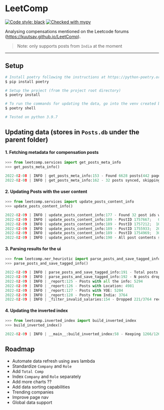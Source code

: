 # LeetComp

[![Code style: black](https://img.shields.io/badge/code%20style-black-000000.svg)](https://github.com/psf/black)
[![Checked with mypy](http://www.mypy-lang.org/static/mypy_badge.svg)](http://mypy-lang.org/)

Analysing compensations mentioned on the Leetcode forums (https://kuutsav.github.io/LeetComp).

> Note: only supports posts from `India` at the moment

---

## Setup

```bash
# Install poetry following the instructions at https://python-poetry.org/docs or use pip
$ pip install poetry

# Setup the project (from the project root directory)
$ poetry install

# To run the commands for updating the data, go into the venv created by poetry
$ poetry shell

# Tested on python 3.9.7
```

## Updating data (stores in `Posts.db` under the parent folder)

#### 1. Fetching metadata for compensation posts

```python
>>> from leetcomp.services import get_posts_meta_info
>>> get_posts_meta_info()

2022-02-08 | INFO | get_posts_meta_info:153 - Found 6628 posts(442 pages)
2022-02-08 | INFO | get_posts_meta_info:162 - 32 posts synced, skipping the rest ...
```

#### 2. Updating Posts with the user content

```python
>>> from leetcomp.services import update_posts_content_info
>>> update_posts_content_info()

2022-02-09 | INFO | update_posts_content_info:177 - Found 32 post ids without content, syncing ...
2022-02-09 | INFO | update_posts_content_info:189 - PostID 1757667;   0/32 posts done
2022-02-09 | INFO | update_posts_content_info:189 - PostID 1757212;  10/32 posts done
2022-02-09 | INFO | update_posts_content_info:189 - PostID 1755933;  20/32 posts done
2022-02-09 | INFO | update_posts_content_info:189 - PostID 1754969;  30/32 posts done
2022-02-09 | INFO | update_posts_content_info:190 - All post contents synced
```

#### 3. Parsing results for the ui

```python
>>> from leetcomp.ner_heuristic import parse_posts_and_save_tagged_info
>>> parse_posts_and_save_tagged_info()

2022-02-09 | INFO | parse_posts_and_save_tagged_info:191 - Total posts: 6663
2022-02-09 | INFO | parse_posts_and_save_tagged_info:192 - N posts dropped (missing data): 1380
2022-02-09 | INFO | _report:125 - Posts with all the info: 5294
2022-02-09 | INFO | _report:126 - Posts with Location: 4981
2022-02-09 | INFO | _report:127 - Posts with YOE: 5204
2022-02-09 | INFO | _report:128 - Posts from India: 3764
2022-02-09 | INFO | _filter_invalid_salaries:154 - Dropped 221/3764 records due to invalid pay
```

#### 4. Updating the inverted index

```python
>>> from leetcomp.inverted_index import build_inverted_index
>>> build_inverted_index()

2022-02-09 | INFO | __main__:build_inverted_index:58 - Keeping 1266/1266 tokens
```

## Roadmap

- Automate data refresh using aws lambda
- Standardize `Company` and `Role`
- Add `Total Comp`
- Index `Company` and `Role` separately
- Add more charts ??
- Add data sorting capabilities
- Trending companies
- Improve page nav
- Global data support
